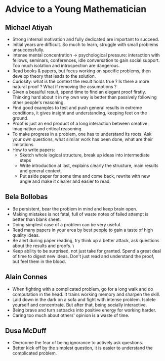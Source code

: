# Advice to a Young Mathematician

## Michael Atiyah
- Strong internal motivation and fully dedicated are important to succeed. 
- Initial years are difficult. So much to learn, struggle with small problems unsuccessfully. 
- Intense mental concentration -> psychological pressure: interaction with fellows, seminars, conferences, idle conversation to gain social support. Too much isolation and introspection are dangerous. 
- Read books & papers, but focus working on specific problems, then develop theory that leads to the solution. 
- Curiosity: what is the context the result holds true ? Is there a more natural proof ? What if removing the assumptions ?
- Given a beauiful result, spend time to find an elegant proof firstly. Thinking hard about it in my own way is better than passively following other people's reasoning. 
- Find good examples to test and push general results in extreme conditions, it gives insight and understanding, keeping feet on the ground.
- Proof is just an end product of a long interaction between creative imagination and critical reasoning. 
- To make progress in a problem, one has to understand its roots. Ask your own questions, what similar work has been done, what are their limitations. 
- How to write papers:
  - Sketch whole logical structure, break up ideas into intermediate steps
  - Write introduction at last, explains clearly the structure, main results and general context. 
  - Put aside paper for some time and come back, rewrite with new angle and make it clearer and easier to read. 
  
## Bela Bollobas
- Be persistent, bear the problem in mind and keep brain open. 
- Making mistakes is not fatal, full of waste notes of failed attempt is better than blank sheet. 
- Doing simplest case of a problem can be very useful. 
- Read many papers in your area by best people to gain a taste of high quality ideas. 
- Be alert during paper reading, try think up a better attack, ask questions about the results and proofs. \
- Keep ability to be surprised, not just take for granted. Spend a great deal of time to digest new ideas. Don't just read and understand the proof, but feel them in the blood. 

## Alain Connes
- When fighting with a complicated problem, go for a long walk and do computation in the head. It trains working memory and sharpen the skill. 
- Laid down in the dark on a sofa and fight with intense problem. Isolete yourself and concentrate. But after that, being socially interactive. 
- Being brave and turn setbacks into positive energy for working harder. 
- Caring too much about others' opinion is a waste of time. 

## Dusa McDuff
- Overcome the fear of being ignorance to actively ask questions. 
- Better kick off by the simplest question, it is easier to understand the complicated problem. 
